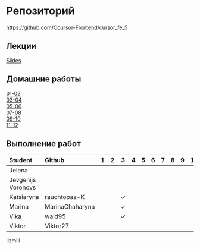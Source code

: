 # Репозиторий
https://github.com/Coursor-Frontend/cursor_fe_5  

## Лекции
[Slides](https://github.com/Coursor-Frontend/cursor_fe_5/blob/main/Lesson/3/HTML-CSS.pdf)  


## Домашние работы 

[01-02](https://github.com/Coursor-Frontend/cursor_fe_5/blob/main/Homeworks/Homework/01-02/HOMEWORK.md)  
[03-04](https://github.com/Coursor-Frontend/cursor_fe_5/blob/main/Homeworks/Homework/03-04/HOMEWORK.md)  
[05-06]()  
[07-08]()  
[09-10]()  
[11-12]()  
 
## Выполнение работ
| Student               | Github           | 1 | 2 | 3 | 4 | 5 | 6 | 7 | 8 | 9 | 10 | 11 | 12 |
| :-------------------- | :--------------- |:-:|:-:|:-:|:-:|:-:|:-:|:-:|:-:|:-:|:--:|:--:|:--:|
| Jelena                |                  |   |   |   |   |   |   |   |   |   |    |    |    |
| Jevgenijs Voronovs    |                  |   |   |   |   |   |   |   |   |   |    |    |    |
| Katsiaryna            | rauchtopaz-K     |   |   | ✓ |   |   |   |   |   |   |    |    |    |
| Marina                | MarinaChaharyna  |   |   | ✓ |   |   |   |   |   |   |    |    |    |
| Vika                  | waid95           |   |   | ✓ |   |   |   |   |   |   |    |    |    |
| Viktor                | Viktor27         |   |   |   |   |   |   |   |   |   |    |    |    |

llzmlll
